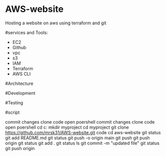 # AWS-website
Hosting a website on aws using terraform and git

#services and Tools:
- EC2
- Github
- vpc 
- s3
- IAM
- Terraform
-  AWS CLI

#Architecture

#Development

#Testing

#script
 

commit changes
clone code
open poershell
 commit changes
 clone code
 open poershell
cd c:
mkdir myproject
cd myproject
git clone https://github.com/mrsk31/AWS-website.git
code
cd aws-website
git status
git add README.md
git status
git push -o origin main
git push
git push origin
git status
git add .
git status
ls
git commit -m "updated file"
git status
git push origin


